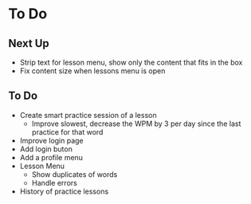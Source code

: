 # To Do

## Next Up

- Strip text for lesson menu, show only the content that fits in the box
- Fix content size when lessons menu is open

## To Do

- Create smart practice session of a lesson
  - Improve slowest, decrease the WPM by 3 per day since the last practice for that word
- Improve login page
- Add login buton
- Add a profile menu
- Lesson Menu
  - Show duplicates of words
  - Handle errors
- History of practice lessons
